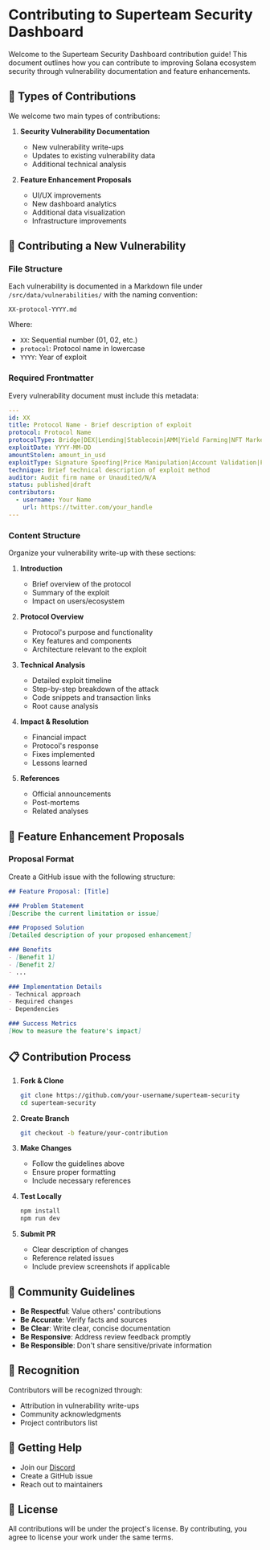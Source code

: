 # Contributing to Superteam Security Dashboard

Welcome to the Superteam Security Dashboard contribution guide! This document outlines how you can contribute to improving Solana ecosystem security through vulnerability documentation and feature enhancements.

## 🎯 Types of Contributions

We welcome two main types of contributions:

1. **Security Vulnerability Documentation**
   - New vulnerability write-ups
   - Updates to existing vulnerability data
   - Additional technical analysis
   
2. **Feature Enhancement Proposals**
   - UI/UX improvements
   - New dashboard analytics
   - Additional data visualization
   - Infrastructure improvements

## 📝 Contributing a New Vulnerability

### File Structure
Each vulnerability is documented in a Markdown file under `/src/data/vulnerabilities/` with the naming convention:

```
XX-protocol-YYYY.md
```
Where:
- `XX`: Sequential number (01, 02, etc.)
- `protocol`: Protocol name in lowercase
- `YYYY`: Year of exploit

### Required Frontmatter
Every vulnerability document must include this metadata:

```yaml
---
id: XX
title: Protocol Name - Brief description of exploit
protocol: Protocol Name
protocolType: Bridge|DEX|Lending|Stablecoin|AMM|Yield Farming|NFT Marketplace|Wallet|Oracle
exploitDate: YYYY-MM-DD
amountStolen: amount_in_usd
exploitType: Signature Spoofing|Price Manipulation|Account Validation|Flash Loan Attack|Private Key Compromised|Vulnerability
technique: Brief technical description of exploit method
auditor: Audit firm name or Unaudited/N/A
status: published|draft
contributors:
  - username: Your Name
    url: https://twitter.com/your_handle
---
```

### Content Structure
Organize your vulnerability write-up with these sections:

1. **Introduction**
   - Brief overview of the protocol
   - Summary of the exploit
   - Impact on users/ecosystem

2. **Protocol Overview**
   - Protocol's purpose and functionality
   - Key features and components
   - Architecture relevant to the exploit

3. **Technical Analysis**
   - Detailed exploit timeline
   - Step-by-step breakdown of the attack
   - Code snippets and transaction links
   - Root cause analysis

4. **Impact & Resolution**
   - Financial impact
   - Protocol's response
   - Fixes implemented
   - Lessons learned

5. **References**
   - Official announcements
   - Post-mortems
   - Related analyses

## 🚀 Feature Enhancement Proposals

### Proposal Format

Create a GitHub issue with the following structure:

```markdown
## Feature Proposal: [Title]

### Problem Statement
[Describe the current limitation or issue]

### Proposed Solution
[Detailed description of your proposed enhancement]

### Benefits
- [Benefit 1]
- [Benefit 2]
- ...

### Implementation Details
- Technical approach
- Required changes
- Dependencies

### Success Metrics
[How to measure the feature's impact]
```

## 📋 Contribution Process

1. **Fork & Clone**
   ```bash
   git clone https://github.com/your-username/superteam-security
   cd superteam-security
   ```

2. **Create Branch**
   ```bash
   git checkout -b feature/your-contribution
   ```

3. **Make Changes**
   - Follow the guidelines above
   - Ensure proper formatting
   - Include necessary references

4. **Test Locally**
   ```bash
   npm install
   npm run dev
   ```

5. **Submit PR**
   - Clear description of changes
   - Reference related issues
   - Include preview screenshots if applicable

## 🤝 Community Guidelines

- **Be Respectful**: Value others' contributions
- **Be Accurate**: Verify facts and sources
- **Be Clear**: Write clear, concise documentation
- **Be Responsive**: Address review feedback promptly
- **Be Responsible**: Don't share sensitive/private information

## 🌟 Recognition

Contributors will be recognized through:
- Attribution in vulnerability write-ups
- Community acknowledgments
- Project contributors list

## 💬 Getting Help

- Join our [Discord](https://discord.gg/superteam)
- Create a GitHub issue
- Reach out to maintainers

## 📜 License

All contributions will be under the project's license. By contributing, you agree to license your work under the same terms.